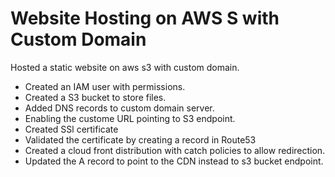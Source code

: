 # Website Hosting on AWS S with Custom Domain

Hosted a static website on aws s3 with custom domain.

-   Created an IAM user with permissions.
-   Created a S3 bucket to store files.
-   Added DNS records to custom domain server.
-   Enabling the custome URL pointing to S3 endpoint.
-   Created SSl certificate
-   Validated the certificate by creating a record in Route53
-   Created a cloud front distribution with catch policies to allow redirection.
-   Updated the A record to point to the CDN instead to s3 bucket endpoint.



